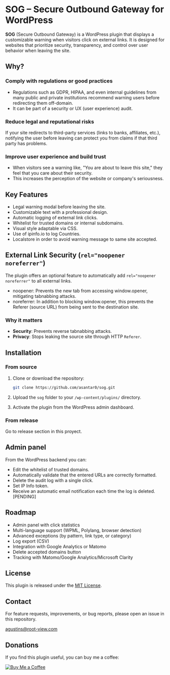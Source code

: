 # SOG – Secure Outbound Gateway for WordPress

**SOG** (Secure Outbound Gateway) is a WordPress plugin that displays a customizable warning when visitors click on external links. It is designed for websites that prioritize security, transparency, and control over user behavior when leaving the site.

## Why?
### Comply with regulations or good practices
- Regulations such as GDPR, HIPAA, and even internal guidelines from many public and private institutions recommend warning users before redirecting them off-domain.
- It can be part of a security or UX (user experience) audit.

### Reduce legal and reputational risks
If your site redirects to third-party services (links to banks, affiliates, etc.), notifying the user before leaving can protect you from claims if that third party has problems.

### Improve user experience and build trust
- When visitors see a warning like, "You are about to leave this site," they feel that you care about their security.
- This increases the perception of the website or company's seriousness.


## Key Features

- Legal warning modal before leaving the site.
- Customizable text with a professional design.
- Automatic logging of external link clicks.
- Whitelist for trusted domains or internal subdomains.
- Visual style adaptable via CSS.
- Use of ipinfo.io to log Countries.
- Localstore in order to avoid warning message to same site accepted.


## External Link Security (`rel="noopener noreferrer"`)

The plugin offers an optional feature to automatically add `rel="noopener noreferrer"` to all external links.

- noopener: Prevents the new tab from accessing window.opener, mitigating tabnabbing attacks.
- noreferrer: In addition to blocking window.opener, this prevents the Referer (source URL) from being sent to the destination site.

### Why it matters
- **Security**: Prevents reverse tabnabbing attacks.
- **Privacy**: Stops leaking the source site through HTTP `Referer`.


## Installation

### From source

1. Clone or download the repository:

   ```bash
   git clone https://github.com/asantar0/sog.git
   ```

2. Upload the `sog` folder to your `/wp-content/plugins/` directory.

3. Activate the plugin from the WordPress admin dashboard.

### From release
Go to release section in this proyect.


## Admin panel

From the WordPress backend you can:
- Edit the whitelist of trusted domains.
- Automatically validate that the entered URLs are correctly formatted.
- Delete the audit log with a single click.
- Set IP Info token.
- Receive an automatic email notification each time the log is deleted. [PENDING]


## Roadmap

- Admin panel with click statistics
- Multi-language support (WPML, Polylang, browser detection)
- Advanced exceptions (by pattern, link type, or category)
- Log export (CSV)
- Integration with Google Analytics or Matomo
- Delete accepted domains button
- Tracking with Matomo/Google Analytics/Microsoft Clarity


## License

This plugin is released under the [MIT License](./LICENSE).


## Contact

For feature requests, improvements, or bug reports, please open an issue in this repository.

agustins@root-view.com

## Donations

If you find this plugin useful, you can buy me a coffee:

[![Buy Me a Coffee](https://img.shields.io/badge/Coffee%20for%20me-%E2%98%95-lightgrey?logo=buy-me-a-coffee)](https://coff.ee/agustins)

